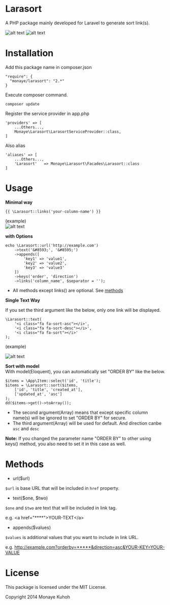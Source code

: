 Larasort
=====

A PHP package mainly developed for Laravel to generate sort link(s).  

![alt text](http://i.imgur.com/qT8TjJn.png)
![alt text](http://i.imgur.com/5RerRSA.png)  

Installation
====

Add this package name in composer.json

    "require": {
      "monaye/larasort": "2.*"
    }

Execute composer command.

    composer update

Register the service provider in app.php

    'providers' => [
        ...Others...,  
        Monaye\Larasort\LarasortServiceProvider::class,
    ]

Also alias

    'aliases' => [
        ...Others...,  
        'Larasort'   => Monaye\Larasort\Facades\Larasort::class
    ]

Usage
====
**Minimal way**  
    
    {{ \Larasort::links('your-column-name') }}
    
(example)  
![alt text](http://i.imgur.com/qT8TjJn.png)  

**with Options**

    echo \Larasort::url('http://example.com')  
        ->text('&#8593;', '&#8595;')  
        ->appends([
			'key1' => 'value1',  
			'key2' => 'value2',  
			'key3' => 'value3'  
		])
		->keys('order', 'direction')
		->links('column_name', $separator = ''); 

* All methods except links() are optional. See [methods](#methods)

**Single Text Way**  

If you set the third argument like the below, only one link will be displayed.  

    \Larasort::text(
        '<i class="fa fa-sort-asc"></i>',  
        '<i class="fa fa-sort-desc"></i>',  
        '<i class="fa fa-sort"></i>'
    );

(example)

![alt text](http://i.imgur.com/5RerRSA.png)  

**Sort with model**  
With model(Eloquent), you can automatically set "ORDER BY" like the below.

	$items = \App\Item::select('id', 'title');
	$items = \Larasort::sort($items, 
	    ['id', 'title', 'created_at'], 
	    ['updated_at', 'asc']
	);
	dd($items->get()->toArray());
	
* The second argument(Array) means that except specific column name(s) will be ignored to set "ORDER BY" for secure.   
* The third argument(Array) will be used for default. And direction canbe `asc` and `desc`
  
**Note:** If you changed the parameter name "ORDER BY" to other using keys() method, you also need to set it in this case as well.

Methods<a name="methods">
====

* url($url)

`$url` is base URL that will be included in `href` property.

* text($one, $two)

`$one` and `$two` are text that will be included in link tag.

e.g. &lt;a href="****"&gt;YOUR-TEXT&lt;/a&gt;

* appends($values)

`$values` is additional values that you want to include in link URL.

e.g. http://example.com?orderby=*****&direction=asc&YOUR-KEY=YOUR-VALUE

License
====
This package is licensed under the MIT License.

Copyright 2014 Monaye Kuhoh